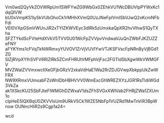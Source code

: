 Vm0wd2QyVkZOVWRpUm1SWFYwZG9WbGx0ZEhkVU1WcDBUVlpPYWxKc1dqQlVW
bU0xVmpKS1IySkVUbGhoCk1rMHhXVmQ0UzJNeFpIVmlSbVJwQ2xKcmNFbFdi
VEI0VXpGSmVWUnJiR2xTYlZKWVEyc3dlRk5zUmxkaQpXR2hvVlhwS1QyTXha
SFZTYkdScFVteHdXVkV5TVV0U01WcFpZVVpvVndwaVJuQnZWbFJKZUZZeFNY
aFYKYms1cFVqTkNWRmxyYUVOV1ZrVjVUVlYwVTJKSFVscFpNRnByVjBGd1ZG
SlZjRVpXYlhSVFV6RlZlRk5ZCmFHRUtVMFphVjFsc2FGTldSbXgwWkVWMGFV
MVZWalZVVmxwcllXeGFjbGRzV2xkaVdHaE1Wa2RrZDJGVwpXbkppUkZwWFRX
NW9XRmxVUmxabFZsWnlDbHBHVVV0WmExcGhWREZXYzJGR1RsTldiWGd3VkZa
ak1XSkcKU25SbFJteFlWMGhDZWxaV1dsZFhSVGxXWlVab2FHRjZWa1ZXUm1o
clpHeE5lQXBqU0ZKVVlsUm9URkV5Ck1WZE5NbFp1VUZRd1MwTnViR3BpWnow
OUNncHliR2s9Cgp1a24=

wcd